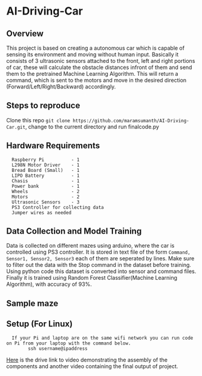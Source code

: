 AI-Driving-Car
=============
      
## Overview

   This project is based on creating a autonomous car which is capable of sensing its environment and moving without human input. Basically it consists of 3 ultrasonic sensors attached to the front, left and right portions of car, these will calculate the obstacle distances infront of them and send them to the pretrained Machine Learning Algorithm. This will return a command, which is sent to the motors and move in the desired direction (Forward/Left/Right/Backward) accordingly.
   
## Steps to reproduce
   Clone this repo ```git clone https://github.com/maramsumanth/AI-Driving-Car.git```, change to the current directory and run finalcode.py
      

## Hardware Requirements
      Raspberry Pi          - 1
      L298N Motor Driver    - 1
      Bread Board (Small)   - 1
      LIPO Battery          - 1
      Chasis                - 1
      Power bank            - 1
      Wheels                - 2
      Motors                - 2
      Ultrasonic Sensors    - 3
      PS3 Controller for collecting data
      Jumper wires as needed
    
## Data Collection and Model Training

   Data is collected on different mazes using arduino, where the car is controlled using PS3 controller. It is stored in text file of the form ```Command, Sensor1, Sensor2, Sensor3``` each of them are seperated by lines. Make sure to filter out the data with the Stop command in the dataset before training. Using python code this dataset is converted into sensor and command files. Finally it is trained using Random Forest Classifier(Machine Learning Algorithm), with accuracy of 93%.

## Sample maze





## Setup (For Linux)
      If your Pi and laptop are on the same wifi network you can run code on Pi from your laptop with the command below.
            ssh username@ipaddress
            
[Here](https://drive.google.com/drive/folders/1Pr7gGW8ToveAyUVRObod15jswgyZrwg8) is the drive link to video demonstrating the assembly of the components and another video containing the final output of project.
      
